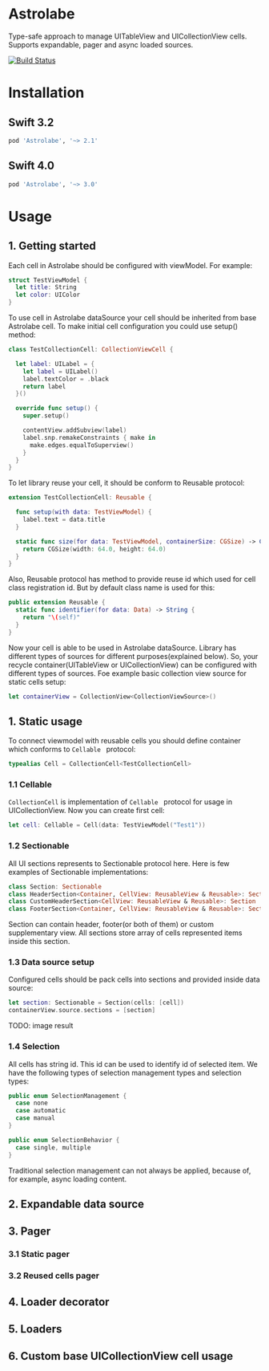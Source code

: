 # Astrolabe

Type-safe approach to manage UITableView and UICollectionView cells. Supports expandable, pager and async loaded sources.

[![Build Status](https://travis-ci.org/netcosports/Astrolabe.svg?branch=master)](https://travis-ci.org/netcosports/Astrolabe)

# Installation

## Swift 3.2
```ruby
pod 'Astrolabe', '~> 2.1'
```

## Swift 4.0
```ruby
pod 'Astrolabe', '~> 3.0'
```

# Usage

## 1. Getting started

Each cell in Astrolabe should be configured with viewModel. For example:

```swift
struct TestViewModel {
  let title: String
  let color: UIColor
}
```

To use cell in Astrolabe dataSource your cell should be inherited from base Astrolabe cell. To make initial cell configuration you could use setup() method:

```swift
class TestCollectionCell: CollectionViewCell {

  let label: UILabel = {
    let label = UILabel()
    label.textColor = .black
    return label
  }()

  override func setup() {
    super.setup()

    contentView.addSubview(label)
    label.snp.remakeConstraints { make in
      make.edges.equalToSuperview()
    }
  }
}
```

To let library reuse your cell, it should be conform to Reusable protocol:

```swift
extension TestCollectionCell: Reusable {

  func setup(with data: TestViewModel) {
    label.text = data.title
  }

  static func size(for data: TestViewModel, containerSize: CGSize) -> CGSize {
    return CGSize(width: 64.0, height: 64.0)
  }
}
```

Also, Reusable protocol has method to provide reuse id which used for cell class registration id. But by default class name is used for this:

```swift
public extension Reusable {
  static func identifier(for data: Data) -> String {
    return "\(self)"
  }
}
```

Now your cell is able to be used in Astrolabe dataSource. Library has different types of sources for different purposes(explained below). So, your recycle container(UITableView or UICollectionView) can be configured with different types of sources. Foe example basic collection view source for static cells setup:

```swift
let containerView = CollectionView<CollectionViewSource>()
```

## 1. Static usage

To connect viewmodel with reusable cells you should define container which conforms to ```Cellable ``` protocol:

```swift
typealias Cell = CollectionCell<TestCollectionCell>
```

### 1.1 Cellable

```CollectionCell``` is implementation of ```Cellable ``` protocol for usage in UICollectionView. Now you can create first cell:

```swift
let cell: Cellable = Cell(data: TestViewModel("Test1"))
```

### 1.2 Sectionable

All UI sections represents to Sectionable protocol here. Here is few examples of Sectionable implementations:

```swift
class Section: Sectionable
class HeaderSection<Container, CellView: ReusableView & Reusable>: Section
class CustomHeaderSection<CellView: ReusableView & Reusable>: Section
class FooterSection<Container, CellView: ReusableView & Reusable>: Section
```

Section can contain header, footer(or both of them) or custom supplementary view. All sections store array of cells represented items inside this section.

### 1.3 Data source setup

Configured cells should be pack cells into sections and provided inside data source:

```swift
let section: Sectionable = Section(cells: [cell])
containerView.source.sections = [section]
```

TODO: image result

### 1.4 Selection

All cells has string id. This id can be used to identify id of selected item. We have the following types of selection management types and selection types:

```swift
public enum SelectionManagement {
  case none
  case automatic
  case manual
}

public enum SelectionBehavior {
  case single, multiple
}
```

Traditional selection management can not always be applied, because of, for example, async loading content.

## 2. Expandable data source
## 3. Pager
### 3.1 Static pager
### 3.2 Reused cells pager
## 4. Loader decorator
## 5. Loaders

## 6. Custom base UICollectionView cell usage
